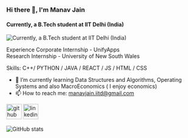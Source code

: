 ### Hi there 👋, I'm Manav Jain
#### Currently, a B.Tech student at IIT Delhi (India)  
![Currently, a B.Tech student at IIT Delhi (India)  ](https://arturssmirnovs.github.io/github-profile-readme-generator/images/banner.png)

Experience 
Corporate Internship  - UnifyApps <br>
Research Internship  - University of New South Wales 

Skills: C++/ PYTHON / JAVA / REACT / JS / HTML / CSS

- 🌱 I’m currently learning Data Structures and Algorithms, Operating Systems and also MacroEconomics ( I enjoy economics)    
- 📫 How to reach me: manavjain.iitd@gmail.com 


[<img src='https://cdn.jsdelivr.net/npm/simple-icons@3.0.1/icons/github.svg' alt='github' height='40'>](https://github.com/https://github.com/manav021)  [<img src='https://cdn.jsdelivr.net/npm/simple-icons@3.0.1/icons/linkedin.svg' alt='linkedin' height='40'>](https://www.linkedin.com/in/https://www.linkedin.com/in/manavjain021//)  

![GitHub stats](https://github-readme-stats.vercel.app/api?username=https://github.com/manav021&show_icons=true)  

